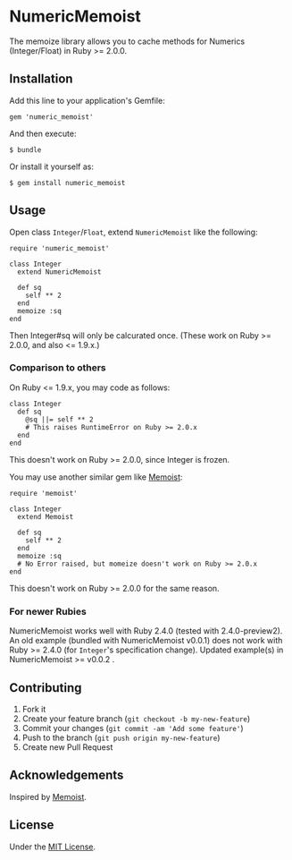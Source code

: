# NumericMemoist

The memoize library allows you to cache methods for Numerics (Integer/Float) in Ruby >= 2.0.0.

## Installation

Add this line to your application's Gemfile:

    gem 'numeric_memoist'

And then execute:

    $ bundle

Or install it yourself as:

    $ gem install numeric_memoist

## Usage

Open class `Integer`/`Float`, extend `NumericMemoist` like the following:

    require 'numeric_memoist'

    class Integer
      extend NumericMemoist

      def sq
        self ** 2
      end
      memoize :sq
    end

Then Integer#sq will only be calcurated once. 
(These work on Ruby >= 2.0.0, and also <= 1.9.x.)

### Comparison to others

On Ruby <= 1.9.x, you may code as follows:

    class Integer
      def sq
        @sq ||= self ** 2
        # This raises RuntimeError on Ruby >= 2.0.x
      end
    end

This doesn't work on Ruby >= 2.0.0, since Integer is frozen.

You may use another similar gem like [Memoist](https://github.com/matthewrudy/memoist):

    require 'memoist'

    class Integer
      extend Memoist

      def sq
        self ** 2
      end
      memoize :sq
      # No Error raised, but momeize doesn't work on Ruby >= 2.0.x
    end

This doesn't work on Ruby >= 2.0.0 for the same reason.

### For newer Rubies

NumericMemoist works well with Ruby 2.4.0 (tested with 2.4.0-preview2).  
An old example (bundled with NumericMemoist v0.0.1) does not work with Ruby >= 2.4.0 (for `Integer`'s specification change). Updated example(s) in NumericMemoist >= v0.0.2 .

## Contributing

1. Fork it
2. Create your feature branch (`git checkout -b my-new-feature`)
3. Commit your changes (`git commit -am 'Add some feature'`)
4. Push to the branch (`git push origin my-new-feature`)
5. Create new Pull Request

## Acknowledgements

Inspired by [Memoist](https://github.com/matthewrudy/memoist).

## License

Under the [MIT License](http://www.opensource.org/licenses/MIT).
